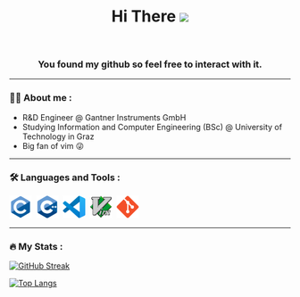 <div align="center">
<h1>Hi There
<img src="https://media.giphy.com/media/hvRJCLFzcasrR4ia7z/giphy.gif" width="25px">
</h1>
<img src"Banner.png" >
<h3>You found my github so feel free to interact with it.</h3>
</div>

---

### :technologist: About me :
- R&D Engineer @ Gantner Instruments GmbH
- Studying Information and Computer Engineering (BSc) @ University of Technology in Graz 
- Big fan of vim :stuck_out_tongue_winking_eye:

---

### :hammer_and_wrench: Languages and Tools :
<div>
  <img src="https://github.com/devicons/devicon/blob/master/icons/c/c-original.svg" title="C" alt="C" width="40" height="40"/>&nbsp;
  <img src="https://github.com/devicons/devicon/blob/master/icons/cplusplus/cplusplus-original.svg" title="Cpp" alt="Cpp" width="40" height="40"/>&nbsp;
  <img src="https://github.com/devicons/devicon/blob/master/icons/vscode/vscode-original.svg" title="vscode" alt="vscode" width="40" height="40"/>&nbsp;
  <img src="https://github.com/devicons/devicon/blob/master/icons/vim/vim-original.svg" title="vim" alt="vim" width="40" height="40"/>&nbsp;
  <img src="https://github.com/devicons/devicon/blob/master/icons/git/git-original.svg" title="git" alt="git" width="40" height="40"/>&nbsp;
</div>

---

### :fire: My Stats :

[![GitHub Streak](https://github-readme-streak-stats.herokuapp.com?user=LeonWandruschka&theme=github-dark-blue&hide_border=true&mode=weekly)](https://git.io/streak-stats)

[![Top Langs](https://github-readme-stats.vercel.app/api/top-langs/?username=LeonWandruschka&layout=compact&theme=github_dark&hide_border=true)](https://github.com/anuraghazra/github-readme-stats)


